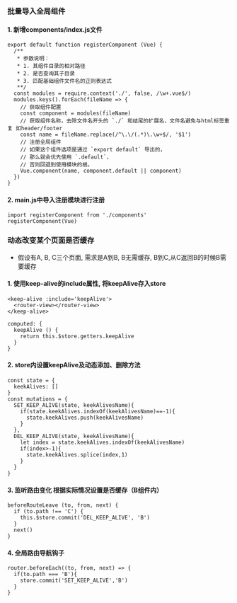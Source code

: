 ### 批量导入全局组件
#### 1. 新增components/index.js文件
```
export default function registerComponent (Vue) {
  /**
   * 参数说明：
   * 1. 其组件目录的相对路径
   * 2. 是否查询其子目录
   * 3. 匹配基础组件文件名的正则表达式
   **/
  const modules = require.context('./', false, /\w+.vue$/)
  modules.keys().forEach(fileName => {
    // 获取组件配置
    const component = modules(fileName)
    // 获取组件名称，去除文件名开头的 `./` 和结尾的扩展名，文件名避免与html标签重复 如header/footer
    const name = fileName.replace(/^\.\/(.*)\.\w+$/, '$1')
    // 注册全局组件
    // 如果这个组件选项是通过 `export default` 导出的，
    // 那么就会优先使用 `.default`，
    // 否则回退到使用模块的根。
    Vue.component(name, component.default || component)
  })
}
```
#### 2. main.js中导入注册模块进行注册
```
import registerComponent from './components'
registerComponent(Vue)
```

### 动态改变某个页面是否缓存
- 假设有A, B, C三个页面, 需求是A到B, B无需缓存, B到C,从C返回B的时候B需要缓存
#### 1. 使用keep-alive的include属性, 将keepAlive存入store
```
<keep-alive :include='keepAlive'>
  <router-view></router-view>
</keep-alive>

computed: {
  keepAlive () {
    return this.$store.getters.keepAlive
  }
}
```
#### 2. store内设置keepAlive及动态添加、删除方法
```
const state = {
  keekAlives: []
}
const mutations = {
  SET_KEEP_ALIVE(state, keekAlivesName){
    if(state.keekAlives.indexOf(keekAlivesName)==-1){
      state.keekAlives.push(keekAlivesName)
    }
  },
  DEL_KEEP_ALIVE(state, keekAlivesName){
    let index = state.keekAlives.indexOf(keekAlivesName)
    if(index>-1){
      state.keekAlives.splice(index,1)
    }
  }
}
```
#### 3. 监听路由变化 根据实际情况设置是否缓存（B组件内）
```
beforeRouteLeave (to, from, next) {
  if (to.path !== 'C') { 
    this.$store.commit('DEL_KEEP_ALIVE', 'B') 
  }
  next()
}
```
#### 4. 全局路由导航钩子
```
router.beforeEach((to, from, next) => {
  if(to.path === 'B'){
    store.commit('SET_KEEP_ALIVE','B')
  }
}
```
